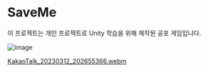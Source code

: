 # SaveMe
이 프로젝트는 개인 프로젝트로 Unity 학습을 위해 제작된 공포 게임입니다.

![image](https://user-images.githubusercontent.com/88365786/224538219-3e4e6da2-97ae-4983-aa77-a27230fb4d1d.png)

[KakaoTalk_20230312_202655366.webm](https://user-images.githubusercontent.com/88365786/224541810-8cf3910c-f7af-405e-949e-571470bf1a2d.webm)
